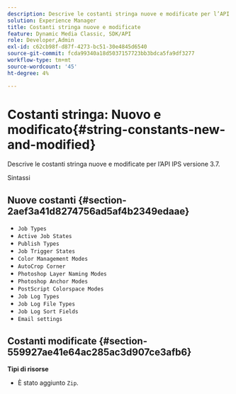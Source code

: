 ```yaml
---
description: Descrive le costanti stringa nuove e modificate per l’API IPS versione 3.7.
solution: Experience Manager
title: Costanti stringa nuove e modificate
feature: Dynamic Media Classic, SDK/API
role: Developer,Admin
exl-id: c62cb98f-d87f-4273-bc51-30e4845d6540
source-git-commit: fcda99340a18d5037157723bb3bdca5fa9df3277
workflow-type: tm+mt
source-wordcount: '45'
ht-degree: 4%

---
```


# Costanti stringa: Nuovo e modificato{#string-constants-new-and-modified}

Descrive le costanti stringa nuove e modificate per l’API IPS versione 3.7.

Sintassi

## Nuove costanti {#section-2aef3a41d8274756ad5af4b2349edaae}

* `Job Types`
* `Active Job States`
* `Publish Types`
* `Job Trigger States`
* `Color Management Modes`
* `AutoCrop Corner`
* `Photoshop Layer Naming Modes`
* `Photoshop Anchor Modes`
* `PostScript Colorspace Modes`
* `Job Log Types`
* `Job Log File Types`
* `Job Log Sort Fields`
* `Email settings`

## Costanti modificate {#section-559927ae41e64ac285ac3d907ce3afb6}

**Tipi di risorse**

* È stato aggiunto `Zip`.
